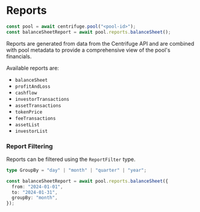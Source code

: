 # Reports

```ts
const pool = await centrifuge.pool("<pool-id>");
const balanceSheetReport = await pool.reports.balanceSheet();
```

Reports are generated from data from the Centrifuge API and are combined with pool metadata to provide a comprehensive view of the pool's financials.

Available reports are:

- `balanceSheet`
- `profitAndLoss`
- `cashflow`
- `investorTransactions`
- `assetTransactions`
- `tokenPrice`
- `feeTransactions`
- `assetList`
- `investorList`

### Report Filtering

Reports can be filtered using the `ReportFilter` type.

```ts
type GroupBy = "day" | "month" | "quarter" | "year";

const balanceSheetReport = await pool.reports.balanceSheet({
  from: "2024-01-01",
  to: "2024-01-31",
  groupBy: "month",
});
```
